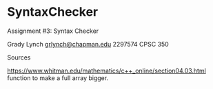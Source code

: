 # SyntaxChecker
Assignment #3: Syntax Checker

Grady Lynch grlynch@chapman.edu 2297574 CPSC 350

Sources

  https://www.whitman.edu/mathematics/c++_online/section04.03.html
  function to make a full array bigger.
